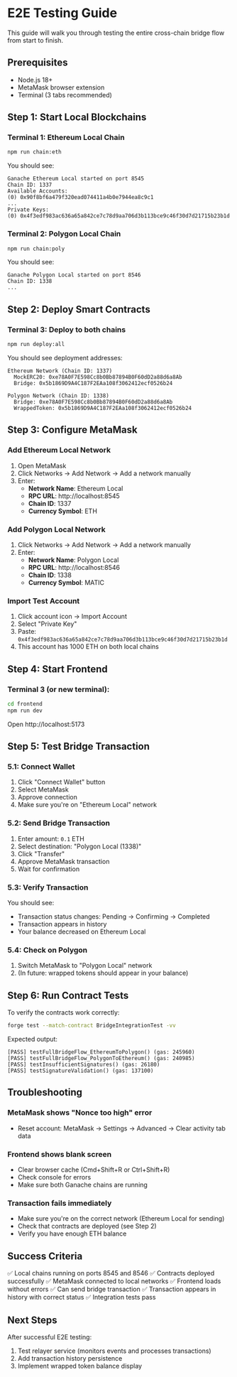 # E2E Testing Guide

This guide will walk you through testing the entire cross-chain bridge flow from start to finish.

## Prerequisites

- Node.js 18+
- MetaMask browser extension
- Terminal (3 tabs recommended)

## Step 1: Start Local Blockchains

### Terminal 1: Ethereum Local Chain
```bash
npm run chain:eth
```

You should see:
```
Ganache Ethereum Local started on port 8545
Chain ID: 1337
Available Accounts:
(0) 0x90f8bf6a479f320ead074411a4b0e7944ea8c9c1
...
Private Keys:
(0) 0x4f3edf983ac636a65a842ce7c78d9aa706d3b113bce9c46f30d7d21715b23b1d
```

### Terminal 2: Polygon Local Chain
```bash
npm run chain:poly
```

You should see:
```
Ganache Polygon Local started on port 8546
Chain ID: 1338
...
```

## Step 2: Deploy Smart Contracts

### Terminal 3: Deploy to both chains
```bash
npm run deploy:all
```

You should see deployment addresses:
```
Ethereum Network (Chain ID: 1337)
  MockERC20: 0xe78A0F7E598Cc8b0Bb87894B0F60dD2a88d6a8Ab
  Bridge: 0x5b1869D9A4C187F2EAa108f3062412ecf0526b24

Polygon Network (Chain ID: 1338)
  Bridge: 0xe78A0F7E598Cc8b0Bb87894B0F60dD2a88d6a8Ab
  WrappedToken: 0x5b1869D9A4C187F2EAa108f3062412ecf0526b24
```

## Step 3: Configure MetaMask

### Add Ethereum Local Network
1. Open MetaMask
2. Click Networks → Add Network → Add a network manually
3. Enter:
   - **Network Name**: Ethereum Local
   - **RPC URL**: http://localhost:8545
   - **Chain ID**: 1337
   - **Currency Symbol**: ETH

### Add Polygon Local Network
1. Click Networks → Add Network → Add a network manually
2. Enter:
   - **Network Name**: Polygon Local
   - **RPC URL**: http://localhost:8546
   - **Chain ID**: 1338
   - **Currency Symbol**: MATIC

### Import Test Account
1. Click account icon → Import Account
2. Select "Private Key"
3. Paste: `0x4f3edf983ac636a65a842ce7c78d9aa706d3b113bce9c46f30d7d21715b23b1d`
4. This account has 1000 ETH on both local chains

## Step 4: Start Frontend

### Terminal 3 (or new terminal):
```bash
cd frontend
npm run dev
```

Open http://localhost:5173

## Step 5: Test Bridge Transaction

### 5.1: Connect Wallet
1. Click "Connect Wallet" button
2. Select MetaMask
3. Approve connection
4. Make sure you're on "Ethereum Local" network

### 5.2: Send Bridge Transaction
1. Enter amount: `0.1` ETH
2. Select destination: "Polygon Local (1338)"
3. Click "Transfer"
4. Approve MetaMask transaction
5. Wait for confirmation

### 5.3: Verify Transaction
You should see:
- Transaction status changes: Pending → Confirming → Completed
- Transaction appears in history
- Your balance decreased on Ethereum Local

### 5.4: Check on Polygon
1. Switch MetaMask to "Polygon Local" network
2. (In future: wrapped tokens should appear in your balance)

## Step 6: Run Contract Tests

To verify the contracts work correctly:

```bash
forge test --match-contract BridgeIntegrationTest -vv
```

Expected output:
```
[PASS] testFullBridgeFlow_EthereumToPolygon() (gas: 245960)
[PASS] testFullBridgeFlow_PolygonToEthereum() (gas: 240985)
[PASS] testInsufficientSignatures() (gas: 26180)
[PASS] testSignatureValidation() (gas: 137100)
```

## Troubleshooting

### MetaMask shows "Nonce too high" error
- Reset account: MetaMask → Settings → Advanced → Clear activity tab data

### Frontend shows blank screen
- Clear browser cache (Cmd+Shift+R or Ctrl+Shift+R)
- Check console for errors
- Make sure both Ganache chains are running

### Transaction fails immediately
- Make sure you're on the correct network (Ethereum Local for sending)
- Check that contracts are deployed (see Step 2)
- Verify you have enough ETH balance

## Success Criteria

✅ Local chains running on ports 8545 and 8546
✅ Contracts deployed successfully
✅ MetaMask connected to local networks
✅ Frontend loads without errors
✅ Can send bridge transaction
✅ Transaction appears in history with correct status
✅ Integration tests pass

## Next Steps

After successful E2E testing:
1. Test relayer service (monitors events and processes transactions)
2. Add transaction history persistence
3. Implement wrapped token balance display
